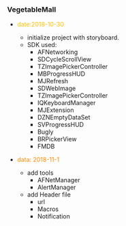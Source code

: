 ### VegetableMall
* <font color=#FF8C00}>date:2018-10-30</font>
  * initialize project with storyboard.
  * SDK used:
     * AFNetworking
     * SDCycleScrollView
     * TZImagePickerController
     * MBProgressHUD
     * MJRefresh
     * SDWebImage
     * TZImagePickerController
     * IQKeyboardManager
     * MJExtension
     * DZNEmptyDataSet
     * SVProgressHUD
     * Bugly
     * BRPickerView
     * FMDB 

* <font color=#FF8C00>data: 2018-11-1</font>
   * add tools
      * AFNetManager
      * AlertManager
    * add Header file
      * url
      * Macros
      * Notification
 
 